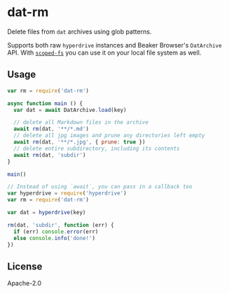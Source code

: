 # dat-rm

Delete files from `dat` archives using glob patterns.

Supports both raw `hyperdrive` instances and Beaker Browser's `DatArchive` API. With [`scoped-fs`](https://github.com/pfrazee/scoped-fs) you can use it on your local file system as well.

## Usage

```js
var rm = require('dat-rm')

async function main () {
  var dat = await DatArchive.load(key)

  // delete all Markdown files in the archive
  await rm(dat, '**/*.md')
  // delete all jpg images and prune any directories left empty
  await rm(dat, '**/*.jpg', { prune: true })
  // delete entire subdirectory, including its contents
  await rm(dat, 'subdir')
}

main()

// Instead of using `await`, you can pass in a callback too
var hyperdrive = require('hyperdrive')
var rm = require('dat-rm')

var dat = hyperdrive(key)

rm(dat, 'subdir', function (err) {
  if (err) console.error(err)
  else console.info('done!')
})
```

## License

Apache-2.0
